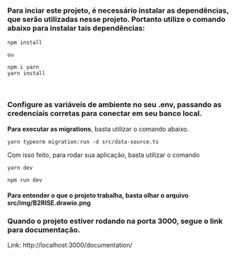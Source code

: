 ### Para inciar este projeto, é necessário instalar as dependências, que serão utilizadas nesse projeto. Portanto utilize o comando abaixo para instalar tais dependências:

````
npm install

ou

npm i yarn
yarn install
````
<br>

### **Configure as variáveis de ambiente no seu .env**, passando as credenciais corretas para conectar em seu banco local.

**Para executar as migrations**, basta utilizar o comando abaixo.

````
yarn typeorm migration:run -d src/data-source.ts
````

Com isso feito, para rodar sua aplicação, basta utilizar o comando
````
yarn dev

npm run dev

````

#### Para entender o que o projeto trabalha, basta olhar o arquivo src/img/B2RISE.drawio.png

### Quando o projeto estiver rodando na porta 3000, segue o link para documentação.
Link: http://localhost:3000/documentation/




